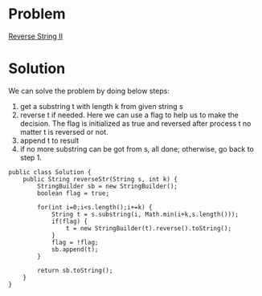 # Problem
[Reverse String II](https://leetcode.com/problems/reverse-string-ii/)

# Solution
We can solve the problem by doing below steps: 
1. get a substring t with length k from given string s
2. reverse t if needed. Here we can use a flag to help us to make the decision. The flag is initialized as true and reversed after process t no matter t is reversed or not.
3. append t to result
4. if no more substring can be got from s, all done; otherwise, go back to step 1.

```
public class Solution {
    public String reverseStr(String s, int k) {
        StringBuilder sb = new StringBuilder();
        boolean flag = true;
        
        for(int i=0;i<s.length();i+=k) {
            String t = s.substring(i, Math.min(i+k,s.length()));
            if(flag) {
                t = new StringBuilder(t).reverse().toString();
            }
            flag = !flag;
            sb.append(t);
        }
        
        return sb.toString();
    }
}
```
